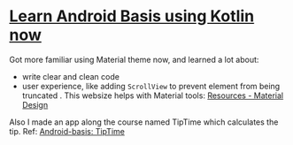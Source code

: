# [Learn Android Basis using Kotlin now](https://github.com/Jasmine-liang/gitblog/issues/7)

Got more familiar using Material theme now, and learned a lot about:
- write clear and clean code
- user experience, like adding `ScrollView` to prevent element from being truncated . This websize helps with Material tools: [Resources - Material Design](https://material.io/resources)     

             
Also I made an app along the course named TipTime which calculates the tip. Ref: [Android-basis: TipTime](https://github.com/Jasmine-liang/Android-basis)
